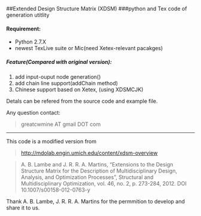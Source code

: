 ##Extended Design Structure Matrix (XDSM) 
###python and Tex code of generation utitlity 

#### Requirement:

* Python 2.7.X
* newest TexLive suite or Mic(need Xetex-relevant pacakges)


##### Feature(Compared with original version):

1. add input-ouput node generation()
2. add chain line support(addChain method)
3. Chinese support based on Xetex, (using XDSMCJK)

Detals can be refered from the source code and example file.


Any question contact:


> greatcwmine AT gmail DOT com
    

----------
This code is a modified version from 


>   http://mdolab.engin.umich.edu/content/xdsm-overview


>   A. B. Lambe and J. R. R. A. Martins, “Extensions to the Design Structure
>   Matrix for the Description of Multidisciplinary Design, Analysis, and
>   Optimization Processes”, Structural and Multidisciplinary Optimization,
>   vol. 46, no. 2, p. 273-284, 2012. DOI 10.1007/s00158-012-0763-y


Thank A. B. Lambe, J. R. R. A. Martins  for the permmition to develop and share it to us.


